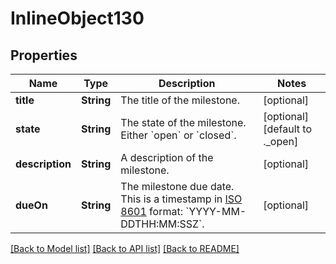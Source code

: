 # InlineObject130

## Properties
Name | Type | Description | Notes
------------ | ------------- | ------------- | -------------
**title** | **String** | The title of the milestone. | [optional] 
**state** | **String** | The state of the milestone. Either &#x60;open&#x60; or &#x60;closed&#x60;. | [optional] [default to ._open]
**description** | **String** | A description of the milestone. | [optional] 
**dueOn** | **String** | The milestone due date. This is a timestamp in [ISO 8601](https://en.wikipedia.org/wiki/ISO_8601) format: &#x60;YYYY-MM-DDTHH:MM:SSZ&#x60;. | [optional] 

[[Back to Model list]](../README.md#documentation-for-models) [[Back to API list]](../README.md#documentation-for-api-endpoints) [[Back to README]](../README.md)


